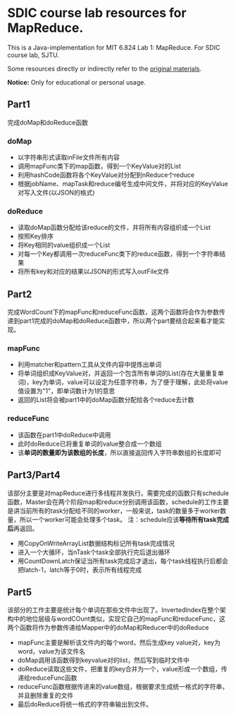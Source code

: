 # SDIC course lab resources for MapReduce.

This is a Java-implementation for MIT 6.824 Lab 1: MapReduce. For SDIC course lab, SJTU.

Some resources directly or indirectly refer to the [original materials](https://pdos.csail.mit.edu/6.824/labs/lab-1.html).

**Notice:** Only for educational or personal usage.

## Part1
完成doMap和doReduce函数

### doMap
- 以字符串形式读取inFile文件所有内容
- 调用mapFunc类下的map函数，得到一个KeyValue对的List
- 利用hashCode函数将各个KeyValue对分配到nReduce个reduce
- 根据jobName、mapTask和reduce编号生成中间文件，并将对应的KeyValue对写入文件(以JSON的格式)

### doReduce
- 读取doMap函数分配给该reduce的文件，并将所有内容组织成一个List
- 按照Key排序
- 将Key相同的value组织成一个List
- 对每一个Key都调用一次reduceFunc类下的reduce函数，得到一个字符串结果
- 将所有key和对应的结果以JSON的形式写入outFile文件

## Part2
完成WordCount下的mapFunc和reduceFunc函数，这两个函数将会作为参数传递到part1完成的doMap和doReduce函数中，所以两个part要结合起来看才能实现。

### mapFunc
- 利用matcher和pattern工具从文件内容中提炼出单词
- 将单词组织成KeyValue对，并返回一个包含所有单词的List(存在大量重复单词)，key为单词，value可以设定为任意字符串，为了便于理解，此处将value值设置为"1"，即单词数计为1的意思
- 返回的List<KeyVaue>将会被part1中的doMap函数分配给各个reduce去计数
  
### reduceFunc
- 该函数在part1中doReduce中调用
- 此时doReduce已将重复单词的value整合成一个数组
- 该**单词的数量即为该数组的长度**，所以直接返回传入字符串数组的长度即可

## Part3/Part4
该部分主要是对mapReduce进行多线程并发执行。需要完成的函数只有schedule函数，Master会在两个阶段map和reduce分别调用该函数，schedule的工作主要是讲当前所有的task分配给不同的worker，一般来说，task的数量多于worker数量，所以一个worker可能会处理多个task。
注：schedule应该**等待所有task完成后**再返回。

- 用CopyOnWriteArrayList<Boolean>数据结构标记所有task完成情况
- 进入一个大循环，当nTask个task全部执行完后退出循环
- 用CountDownLatch保证当所有task完成后才退出，每个task线程执行后都会把latch-1，latch等于0时，表示所有线程完成

## Part5
该部分的工作主要是统计每个单词在那些文件中出现了。InvertedIndex在整个架构中的地位层级与wordCOunt类似，实现它自己的mapFunc和reduceFunc，这两个函数将作为参数传递给Mapper中的doMap和Reducer中的doReduce

- mapFunc主要是解析该文件内的每个word，然后生成key value对，key为word，value为该文件名
- doMap调用该函数得到keyvalue对的list，然后写到临时文件中
- doReduce读取这些文件，把重复的key合并为一个，value形成一个数组，传递给reduceFunc函数
- reduceFunc函数根据传进来的value数组，根据要求生成统一格式的字符串，并且删除重复的文件
- 最后doReduce将统一格式的字符串输出到文件。

